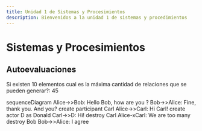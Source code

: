 ```yaml
---
title: Unidad 1 de Sistemas y Procesimientos
description: Bienvenidos a la unidad 1 de sistemas y procedimientos
---
```


# Sistemas y Procesimientos

## Autoevaluaciones

Si existen 10 elementos cual es la máxima cantidad de relaciones que se pueden generar?: 45

<mermaid>
sequenceDiagram
  Alice->>Bob: Hello Bob, how are you ?
  &#x20; Bob->>Alice: Fine, thank you. And you?
  &#x20; create participant Carl
  &#x20; Alice->>Carl: Hi Carl!
  &#x20; create actor D as Donald
  &#x20; Carl->>D: Hi!
  &#x20; destroy Carl
  &#x20; Alice-xCarl: We are too many
  &#x20; destroy Bob
  &#x20; Bob->>Alice: I agree
</mermaid>
